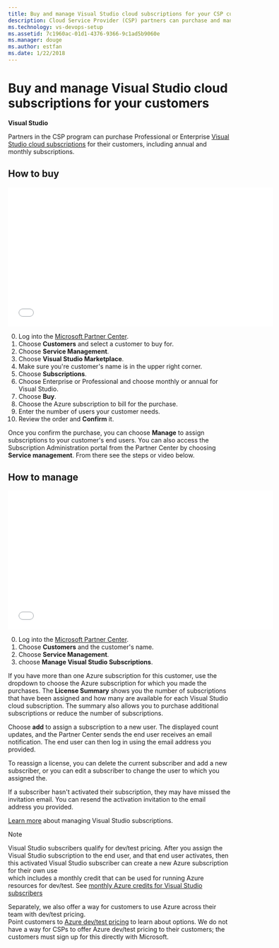 ```yaml
---
title: Buy and manage Visual Studio cloud subscriptions for your CSP customers
description: Cloud Service Provider (CSP) partners can purchase and manage various Visual Studio cloud subscriptions for their customers
ms.technology: vs-devops-setup
ms.assetid: 7c1960ac-01d1-4376-9366-9c1ad5b9060e
ms.manager: douge
ms.author: estfan
ms.date: 1/22/2018
---
```


# Buy and manage Visual Studio cloud subscriptions for your customers

**Visual Studio**

Partners in the CSP program can 
purchase Professional or Enterprise [Visual Studio cloud subscriptions](https://www.visualstudio.com/vs/pricing) for 
their customers, including annual and monthly subscriptions.

## How to buy

<iframe src="//channel9.msdn.com/Shows/Visual-Studio-for-CSP-Partners/CSP-How-to-buy-Visual-Studio-Subscriptions/player" width="600" height="315" allowFullScreen="true" frameBorder="0"></iframe>


0. Log into the [Microsoft Partner Center](https://partnercenter.microsoft.com).
0. Choose **Customers** and select a customer to buy for.
0. Choose **Service Management**.
0. Choose **Visual Studio Marketplace**.
0. Make sure you're customer's name is in the upper right corner.
0. Choose **Subscriptions**.
0. Choose Enterprise or Professional and choose monthly or annual for Visual Studio.
0. Choose **Buy**.
0. Choose the Azure subscription to bill for the purchase.
0. Enter the number of users your customer needs.
0. Review the order and **Confirm** it.

Once you confirm the purchase, you can choose **Manage** to assign subscriptions to your customer's end users.  You can 
also access the Subscription Administration portal from the Partner Center by choosing **Service management**.  From there see the steps or video below.


## How to manage

<iframe src="//channel9.msdn.com/Shows/Visual-Studio-for-CSP-Partners/CSP-How-to-manage-Visual-Studio-Subscriptions/player" width="600" height="315" allowFullScreen="true" frameBorder="0"></iframe>

0. Log into the [Microsoft Partner Center](https://partnercenter.microsoft.com).
0. Choose **Customers** and the customer's name.
0. Choose **Service Management**.
0. choose **Manage Visual Studio Subscriptions**.

If you have more than one Azure subscription for this customer, use the dropdown to choose the Azure subscription for which 
you made the purchases.  The **License Summary** shows you the number of subscriptions that have been assigned and how many 
are available for each Visual Studio cloud subscription.  The summary also allows you to purchase additional subscriptions 
or reduce the number of subscriptions.

Choose **add** to assign a subscription to a new user.  The displayed count updates, and the Partner Center sends 
the end user receives an email notification.  The end user can then log in using the email address you provided.

To reassign a license, you can delete the current subscriber and add a new subscriber, or you can edit a subscriber 
to change the user to which you assigned the.

If a subscriber hasn't activated their subscription, they may have missed the invitation email.  You can resend the 
activation invitation to the email address you provided.


[Learn more](https://docs.microsoft.com/en-us/vsts/billing/vs-subscriptions/manage-vs-subscriptions) about 
managing Visual Studio subscriptions.
	
>[!NOTE]
> Visual Studio subscribers qualify for dev/test pricing. After you assign the Visual Studio subscription to the end user, 
> and that end user activates, then this activated Visual Studio subscriber can create a new Azure subscription for their own use  
> which includes a monthly credit that can be used for running Azure resources for dev/test. See 
> [monthly Azure credits for Visual Studio subscribers](https://azure.microsoft.com/pricing/member-offers/credit-for-visual-studio-subscribers/)
>
> Separately, we also offer a way for customers to use Azure across their team with dev/test pricing.  
> Point customers to [Azure dev/test pricing](http://aka.ms/azuredevtestpricing) to learn about options. We do not have a way for 
> CSPs to offer Azure dev/test pricing to their customers; the customers must sign up for this directly with Microsoft.  
